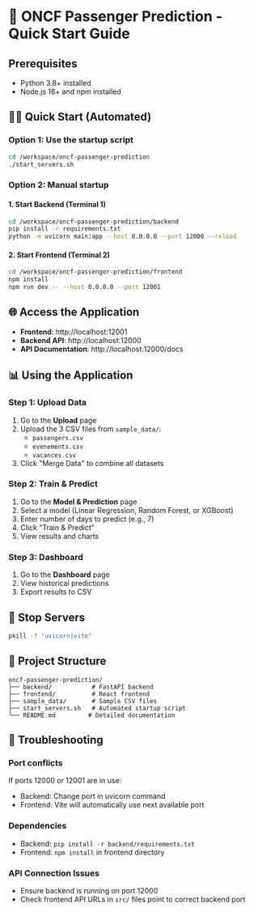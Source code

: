 # 🚀 ONCF Passenger Prediction - Quick Start Guide

## Prerequisites
- Python 3.8+ installed
- Node.js 16+ and npm installed

## 🏃‍♂️ Quick Start (Automated)

### Option 1: Use the startup script
```bash
cd /workspace/oncf-passenger-prediction
./start_servers.sh
```

### Option 2: Manual startup

#### 1. Start Backend (Terminal 1)
```bash
cd /workspace/oncf-passenger-prediction/backend
pip install -r requirements.txt
python -m uvicorn main:app --host 0.0.0.0 --port 12000 --reload
```

#### 2. Start Frontend (Terminal 2)
```bash
cd /workspace/oncf-passenger-prediction/frontend
npm install
npm run dev -- --host 0.0.0.0 --port 12001
```

## 🌐 Access the Application

- **Frontend**: http://localhost:12001
- **Backend API**: http://localhost:12000
- **API Documentation**: http://localhost:12000/docs

## 📊 Using the Application

### Step 1: Upload Data
1. Go to the **Upload** page
2. Upload the 3 CSV files from `sample_data/`:
   - `passengers.csv`
   - `evenements.csv`
   - `vacances.csv`
3. Click "Merge Data" to combine all datasets

### Step 2: Train & Predict
1. Go to the **Model & Prediction** page
2. Select a model (Linear Regression, Random Forest, or XGBoost)
3. Enter number of days to predict (e.g., 7)
4. Click "Train & Predict"
5. View results and charts

### Step 3: Dashboard
1. Go to the **Dashboard** page
2. View historical predictions
3. Export results to CSV

## 🛑 Stop Servers
```bash
pkill -f "uvicorn|vite"
```

## 📁 Project Structure
```
oncf-passenger-prediction/
├── backend/           # FastAPI backend
├── frontend/          # React frontend
├── sample_data/       # Sample CSV files
├── start_servers.sh   # Automated startup script
└── README.md         # Detailed documentation
```

## 🔧 Troubleshooting

### Port conflicts
If ports 12000 or 12001 are in use:
- Backend: Change port in uvicorn command
- Frontend: Vite will automatically use next available port

### Dependencies
- Backend: `pip install -r backend/requirements.txt`
- Frontend: `npm install` in frontend directory

### API Connection Issues
- Ensure backend is running on port 12000
- Check frontend API URLs in `src/` files point to correct backend port